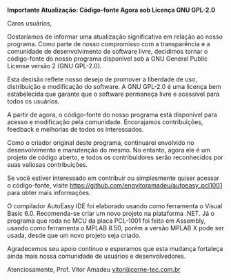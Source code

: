 **Importante Atualização: Código-fonte Agora sob Licença GNU GPL-2.0**

Caros usuários,

Gostaríamos de informar uma atualização significativa em relação ao nosso programa. Como parte de nosso compromisso com a transparência e a comunidade de desenvolvimento de software livre, decidimos tornar o código-fonte do nosso programa disponível sob a GNU General Public License versão 2 (GNU GPL-2.0).

Esta decisão reflete nosso desejo de promover a liberdade de uso, distribuição e modificação do software. A GNU GPL-2.0 é uma licença bem estabelecida que garante que o software permaneça livre e acessível para todos os usuários.

A partir de agora, o código-fonte do nosso programa está disponível para acesso e modificação pela comunidade. Encorajamos contribuições, feedback e melhorias de todos os interessados.

Como o criador original deste programa, continuarei envolvido no desenvolvimento e manutenção do mesmo. No entanto, agora ele é um projeto de código aberto, e todos os contribuidores serão reconhecidos por suas valiosas contribuições.

Se você estiver interessado em contribuir ou simplesmente quiser acessar o código-fonte, visite https://github.com/engvitoramadeu/autoeasy_pcl1001 para obter mais informações.

O compilador AutoEasy IDE foi elaborado usando como ferramenta o Visual Basic 6.0. Recomenda-se criar um novo projeto na plataforma .NET. Já o programa que roda no MCU da placa PCL-1001 foi feito em Assembly, usando como ferramenta o MPLAB 8.50, porém a versão MPLAB X pode ser usada, desde que um novo projeto seja criado.

Agradecemos seu apoio contínuo e esperamos que esta mudança fortaleça ainda mais nossa comunidade de usuários e desenvolvedores.

Atenciosamente,
Prof. Vitor Amadeu
vitor@cerne-tec.com.br
